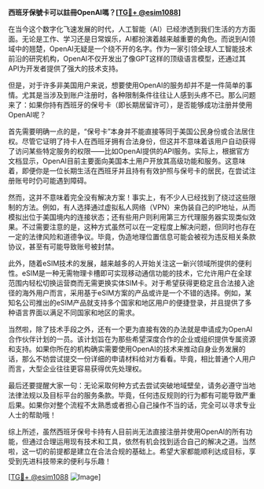 **西班牙保號卡可以註冊OpenAI嗎？[[TG💪+ @esim1088](https://t.me/s/esim1088)]**

在当今这个数字化飞速发展的时代，人工智能（AI）已经渗透到我们生活的方方面面。无论是工作、学习还是日常娱乐，AI都扮演着越来越重要的角色。而说到AI领域中的翘楚，OpenAI无疑是一个绕不开的名字。作为一家引领全球人工智能技术前沿的研究机构，OpenAI不仅开发出了像GPT这样的顶级语言模型，还通过其API为开发者提供了强大的技术支持。

但是，对于许多非美国用户来说，想要使用OpenAI的服务却并不是一件简单的事情。尤其是当涉及到账户注册时，各种限制条件往往让人感到头疼不已。那么问题来了：如果你持有西班牙的保号卡（即长期居留许可），是否能够成功注册并使用OpenAI呢？

首先需要明确一点的是，“保号卡”本身并不能直接等同于美国公民身份或合法居住权。尽管它证明了持卡人在西班牙拥有合法身份，但这并不意味着该用户自动获得了访问某些特定服务的权限——比如OpenAI提供的API服务。实际上，根据官方文档显示，OpenAI目前主要面向美国本土用户开放其高级功能和服务。这意味着，即便你是一位长期生活在西班牙并且持有有效护照与保号卡的居民，在尝试注册账号时仍可能遇到障碍。

然而，这并不意味着完全没有解决方案！事实上，有不少人已经找到了绕过这些限制的方法。例如，有人选择通过虚拟私人网络（VPN）来伪装自己的IP地址，从而模拟出位于美国境内的连接状态；还有些用户则利用第三方代理服务器实现类似效果。不过需要注意的是，这种方式虽然可以在一定程度上解决问题，但同时也存在一定的法律风险和道德争议。毕竟，伪造地理位置信息可能会被视为违反相关条款协议，甚至有可能导致账号被封禁。

此外，随着eSIM技术的发展，越来越多的人开始关注这一新兴领域所提供的便利性。eSIM是一种无需物理卡槽即可实现移动通信功能的技术，它允许用户在全球范围内轻松切换运营商而无需更换实体SIM卡。对于希望获得更稳定且合法接入途径的海外用户而言，采用基于eSIM方案的产品或许是一个不错的选择。例如，某知名公司推出的eSIM产品就支持多个国家和地区用户的便捷登录，并且提供了多种语言界面以满足不同国家和地区的需求。

当然啦，除了技术手段之外，还有一个更为直接有效的办法就是申请成为OpenAI合作伙伴计划的一员。该计划旨在为那些希望深度合作的企业或组织提供专属资源和支持。如果你所在的机构确实需要使用OpenAI的技术来推动自身业务发展的话，那么不妨尝试提交一份详细的申请材料给对方看看。毕竟，相比普通个人用户而言，大型企业往往更容易获得优先处理权。

最后还要提醒大家一句：无论采取何种方式去尝试突破地域壁垒，请务必遵守当地法律法规以及目标平台的服务条款。毕竟，任何违反规则的行为都有可能导致严重后果。如果你对整个流程不太熟悉或者担心自己操作不当的话，完全可以寻求专业人士的帮助哦！

综上所述，虽然西班牙保号卡持有人目前尚无法直接注册并使用OpenAI的所有功能，但通过合理运用现有技术和工具，依然有机会找到适合自己的解决之道。当然啦，这一切的前提都是建立在合法合规的基础上。希望大家都能顺利达成目标，享受到先进科技带来的便利与乐趣！

[[TG💪+ @esim1088](https://t.me/s/esim1088) ![Image](https://i.postimg.cc/4NQfJmqS/Snipaste-2025-05-13-00-14-12.png)]